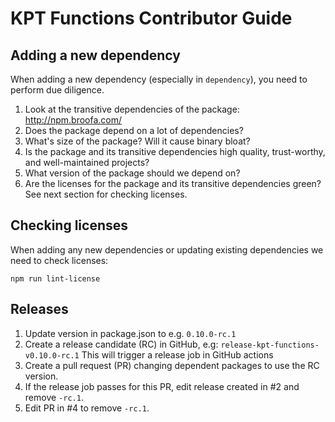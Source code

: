 # KPT Functions Contributor Guide

## Adding a new dependency

When adding a new dependency (especially in `dependency`), you
need to perform due diligence.

1. Look at the transitive dependencies of the package:
   <http://npm.broofa.com/>
1. Does the package depend on a lot of dependencies?
1. What's size of the package? Will it cause binary bloat?
1. Is the package and its transitive dependencies high quality, trust-worthy, and well-maintained projects?
1. What version of the package should we depend on?
1. Are the licenses for the package and its transitive dependencies green? See next section for checking licenses.

## Checking licenses

When adding any new dependencies or updating existing dependencies
we need to check licenses:

```console
npm run lint-license
```

## Releases

1. Update version in package.json to e.g. `0.10.0-rc.1`
1. Create a release candidate (RC) in GitHub, e.g: `release-kpt-functions-v0.10.0-rc.1`
   This will trigger a release job in GitHub actions
1. Create a pull request (PR) changing dependent packages to use the RC version.
1. If the release job passes for this PR, edit release created in #2 and remove `-rc.1`.
1. Edit PR in #4 to remove `-rc.1`.
